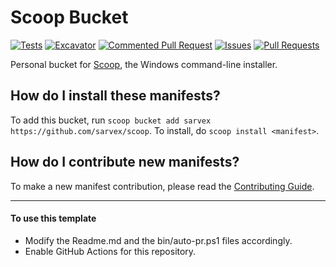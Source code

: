 # Scoop Bucket

<!-- Uncomment the following line after replacing placeholders -->
[![Tests](https://github.com/sarvex/scoop/actions/workflows/ci.yml/badge.svg)](https://github.com/sarvex/scoop/actions/workflows/ci.yml) [![Excavator](https://github.com/sarvex/scoop/actions/workflows/excavator.yml/badge.svg)](https://github.com/sarvex/scoop/actions/workflows/excavator.yml) [![Commented Pull Request](https://github.com/sarvex/scoop/actions/workflows/issue_comment.yml/badge.svg)](https://github.com/sarvex/scoop/actions/workflows/issue_comment.yml) [![Issues](https://github.com/sarvex/scoop/actions/workflows/issues.yml/badge.svg)](https://github.com/sarvex/scoop/actions/workflows/issues.yml) [![Pull Requests](https://github.com/sarvex/scoop/actions/workflows/pull_request.yml/badge.svg)](https://github.com/sarvex/scoop/actions/workflows/pull_request.yml)

Personal bucket for [Scoop](https://scoop.sh), the Windows command-line installer.

How do I install these manifests?
---------------------------------

To add this bucket, run `scoop bucket add sarvex https://github.com/sarvex/scoop`. To install, do `scoop install <manifest>`.

How do I contribute new manifests?
----------------------------------

To make a new manifest contribution, please read the [Contributing Guide](https://github.com/ScoopInstaller/.github/blob/main/.github/CONTRIBUTING.md).

----

#### To use this template

- Modify the Readme.md and the bin/auto-pr.ps1 files accordingly.
- Enable GitHub Actions for this repository.
